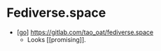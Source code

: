 # Fediverse.space

- [[go]] https://gitlab.com/tao_oat/fediverse.space
  - Looks [[promising]].


[//begin]: # "Autogenerated link references for markdown compatibility"
[go]: go "Go"
[//end]: # "Autogenerated link references"